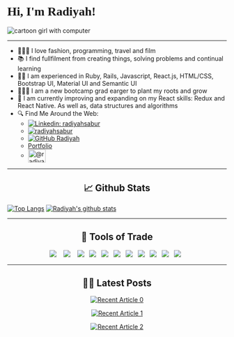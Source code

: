 <h1 style="font-family:verdana;">Hi, I'm Radiyah! 👋🏾</h1>

<img src="https://media.istockphoto.com/vectors/young-african-woman-with-dark-hair-works-on-a-laptop-work-from-home-vector-id1251388737?k=6&m=1251388737&s=612x612&w=0&h=eJdo48hvDpL3ZpTYYovd4u44Ec_FE5k8rlnwJVs-JT0=" alt="cartoon girl with computer"/>

<hr>

* 👩🏾‍💻 I love fashion, programming, travel and film
* 📚 I find fullfilment from creating things, solving problems and continual learning
* 🤟🏾 I am experienced in Ruby, Rails, Javascript, React.js, HTML/CSS, Bootstrap UI, Material UI and Semantic UI
* 👩🏾‍🎓 I am a new bootcamp grad earger to plant my roots and grow
* 📖 I am currently improving and expanding on my React skills: Redux and React Native. As well as, data structures and algorithms
* 🔍 Find Me Around the Web:
  * [![Linkedin: radiyahsabur](https://img.shields.io/badge/-radiyahsabur-blue?style=flat-square&logo=Linkedin&logoColor=white&link=https://www.linkedin.com/in/radiyahsabur/)](https://www.linkedin.com/in/radiyahsabur/)
  * <a href="https://twitter.com/radiyahsabur" target="blank"><img src="https://img.shields.io/twitter/follow/radiyahsabur?logo=twitter&style=for-the-badge" alt="radiyahsabur" /></a>
  * [![GitHub Radiyah](https://img.shields.io/github/followers/rsabur?label=follow&style=social)](https://github.com/rsabur)
  * [Portfolio](https://radiyahsabur.com)
  * <a href="https://medium.com/@radiyahsabur" target="blank"><img align="center" src="https://raw.githubusercontent.com/rahuldkjain/github-profile-readme-generator/master/src/images/icons/Social/medium.svg" alt="@radiyahsabur" height="30" width="40" /></a>

<hr>

<h2 align="center"> 📈 Github Stats</h2>

[![Top Langs](https://github-readme-stats.vercel.app/api/top-langs/?username=rsabur)](https://github.com/rsabur/github-readme-stats)
[![Radiyah's github stats](https://github-readme-stats.vercel.app/api?username=rsabur&count_private=true&show_icons=true&theme=radical&hide_rank=false)](https://github.com/rsabur/github-readme-stats)

<hr>

<h2 align="center"> 🔭 Tools of Trade</h2>
<p align="center">
  <img src="https://img.shields.io/badge/JavaScript-323330?style=for-the-badge&logo=javascript&logoColor=F7DF1E" />&nbsp;&nbsp;&nbsp;
  <img src="https://img.shields.io/badge/React-20232A?style=for-the-badge&logo=react&logoColor=61DAFB" />&nbsp;&nbsp;&nbsp;
  <img src="https://img.shields.io/badge/React_Router-CA4245?style=for-the-badge&logo=react-router&logoColor=white" />&nbsp;&nbsp;
  <img src="https://img.shields.io/badge/Ruby-CC342D?style=for-the-badge&logo=ruby&logoColor=white" />&nbsp;&nbsp;
  <img src="https://img.shields.io/badge/Ruby_on_Rails-CC0000?style=for-the-badge&logo=ruby-on-rails&logoColor=white" />&nbsp;&nbsp;
  <img src="https://img.shields.io/badge/CSS-239120?&style=for-the-badge&logo=css3&logoColor=white" />&nbsp;&nbsp;
  <img src="https://img.shields.io/badge/HTML-239120?style=for-the-badge&logo=html5&logoColor=white" />&nbsp;&nbsp;
  <img src="https://img.shields.io/badge/Bootstrap-563D7C?style=for-the-badge&logo=bootstrap&logoColor=white" />&nbsp;&nbsp;
  <img src="https://img.shields.io/badge/Material--UI-0081CB?style=for-the-badge&logo=material-ui&logoColor=white" />&nbsp;&nbsp;
  <img src="https://img.shields.io/badge/PostgreSQL-316192?style=for-the-badge&logo=postgresql&logoColor=white" />&nbsp;&nbsp;
  <img src="https://img.shields.io/badge/SQLite-07405E?style=for-the-badge&logo=sqlite&logoColor=white" />&nbsp;&nbsp;
</p>

<hr>

<h2 align="center">✍🏾 Latest Posts</h2>
<p align="center">
 <a target="_blank" href="https://github-readme-medium-recent-article.vercel.app/medium/@radiyahsabur/0"><img src="https://github-readme-medium-recent-article.vercel.app/medium/@radiyahsabur/0" alt="Recent Article 0">
  </p>
 
<p align="center">
 <a target="_blank" href="https://github-readme-medium-recent-article.vercel.app/medium/@radiyahsabur/0"><img src="https://github-readme-medium-recent-article.vercel.app/medium/@radiyahsabur/1" alt="Recent Article 1">
  </p>
 
<p align="center">
 <a target="_blank" href="https://github-readme-medium-recent-article.vercel.app/medium/@radiyahsabur/0"><img src="https://github-readme-medium-recent-article.vercel.app/medium/@radiyahsabur/2" alt="Recent Article 2">
  </p>
